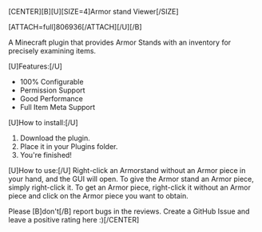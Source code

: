 [CENTER][B][U][SIZE=4]Armor stand
Viewer[/SIZE]

[ATTACH=full]806936[/ATTACH][/U][/B]

A Minecraft plugin that provides Armor Stands with an inventory for precisely examining items.

[U]Features:[/U]
- 100% Configurable
- Permission Support
- Good Performance
- Full Item Meta Support

[U]How to install:[/U]
1. Download the plugin.
2. Place it in your Plugins folder.
3. You're finished!

[U]How to use:[/U]
Right-click an Armorstand without an Armor piece in your hand, and the GUI will open.
To give the Armor stand an Armor piece, simply right-click it.
To get an Armor piece, right-click it without an Armor piece and click on the Armor piece you want to obtain.

Please [B]don't[/B] report bugs in the reviews. Create a GitHub Issue and leave a positive rating here :)[/CENTER]
